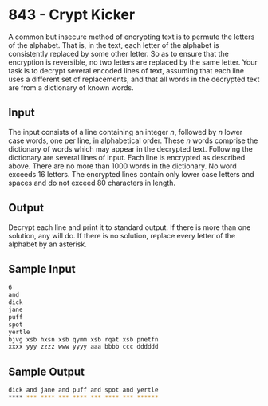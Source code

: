 # 843 - Crypt Kicker

A common but insecure method of encrypting text is to permute the letters of the alphabet. That is,
in the text, each letter of the alphabet is consistently replaced by some other letter. So as to ensure
that the encryption is reversible, no two letters are replaced by the same letter.
Your task is to decrypt several encoded lines of text, assuming that each line uses a different set of
replacements, and that all words in the decrypted text are from a dictionary of known words.


## Input

The input consists of a line containing an integer *n*, followed by *n* lower case words, one per line, in
alphabetical order. These *n* words comprise the dictionary of words which may appear in the decrypted
text. Following the dictionary are several lines of input. Each line is encrypted as described above.
There are no more than 1000 words in the dictionary. No word exceeds 16 letters. The encrypted
lines contain only lower case letters and spaces and do not exceed 80 characters in length.


## Output

Decrypt each line and print it to standard output. If there is more than one solution, any will do. If
there is no solution, replace every letter of the alphabet by an asterisk.


## Sample Input

```bash
6
and
dick
jane
puff
spot
yertle
bjvg xsb hxsn xsb qymm xsb rqat xsb pnetfn
xxxx yyy zzzz www yyyy aaa bbbb ccc dddddd
```

## Sample Output

```bash
dick and jane and puff and spot and yertle
**** *** **** *** **** *** **** *** ******
```
